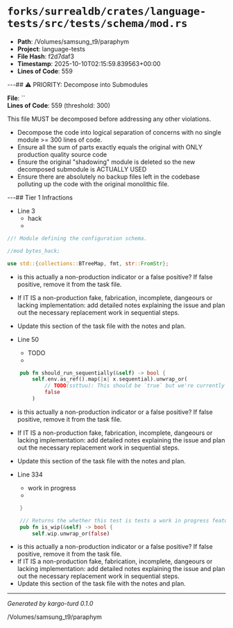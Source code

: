 # `forks/surrealdb/crates/language-tests/src/tests/schema/mod.rs`

- **Path**: /Volumes/samsung_t9/paraphym
- **Project**: language-tests
- **File Hash**: f2d7daf3  
- **Timestamp**: 2025-10-10T02:15:59.839563+00:00  
- **Lines of Code**: 559

---## ⚠️ PRIORITY: Decompose into Submodules

**File**: ``  
**Lines of Code**: 559 (threshold: 300)

This file MUST be decomposed before addressing any other violations.

- Decompose the code into logical separation of concerns with no single module >= 300 lines of code. 
- Ensure all the sum of parts exactly equals the original with ONLY production quality source code
- Ensure the original "shadowing" module is deleted so the new decomposed submodule is ACTUALLY USED
- Ensure there are absolutely no backup files left in the codebase polluting up the code with the original monolithic file.

---## Tier 1 Infractions 


- Line 3
  - hack
  - 

```rust
//! Module defining the configuration schema.

//mod bytes_hack;

use std::{collections::BTreeMap, fmt, str::FromStr};
```

- is this actually a non-production indicator or a false positive? If false positive, remove it from the task file.
- If IT IS a non-production fake, fabrication, incomplete, dangeours or lacking implementation: add detailed notes explaining the issue and plan out the necessary replacement work in sequential steps. 
- Update this section of the task file with the notes and plan.


- Line 50
  - TODO
  - 

```rust
	pub fn should_run_sequentially(&self) -> bool {
		self.env.as_ref().map(|x| x.sequential).unwrap_or(
			// TODO(ssttuu): This should be `true` but we're currently having flakiness issues.
			false
		)
```

- is this actually a non-production indicator or a false positive? If false positive, remove it from the task file.
- If IT IS a non-production fake, fabrication, incomplete, dangeours or lacking implementation: add detailed notes explaining the issue and plan out the necessary replacement work in sequential steps. 
- Update this section of the task file with the notes and plan.


- Line 334
  - work in progress
  - 

```rust
	}

	/// Returns the whether this test is tests a work in progress feature.
	pub fn is_wip(&self) -> bool {
		self.wip.unwrap_or(false)
```

- is this actually a non-production indicator or a false positive? If false positive, remove it from the task file.
- If IT IS a non-production fake, fabrication, incomplete, dangeours or lacking implementation: add detailed notes explaining the issue and plan out the necessary replacement work in sequential steps. 
- Update this section of the task file with the notes and plan.

---

*Generated by kargo-turd 0.1.0*

/Volumes/samsung_t9/paraphym